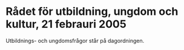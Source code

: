 # Rådet för utbildning, ungdom och kultur, 21 febrauri 2005

Utbildnings- och ungdomsfrågor står på dagordningen.
